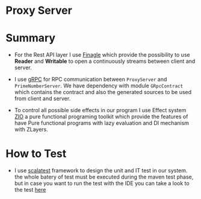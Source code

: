 # Proxy Server

# Summary  

* For the Rest API layer I use [Finagle](https://twitter.github.io/finagle/) which provide the possibility 
  to use **Reader** and **Writable** to open a continuously streams between client and server.
  
* I use [gRPC](https://grpc.io) for RPC communication between ```ProxyServer``` and ```PrimeNumberServer```.
  We have dependency with module ````GRpcContract```` which contains the contract and also the generated sources to be used from client and server.
  
* To control all possible side effects in our program I use Effect system [ZIO](https://zio.dev) a pure functional programing toolkit
which provide the features of have Pure functional programs with lazy evaluation and DI mechanism with ZLayers.

# How to Test

* I use [scalatest](https://www.scalatest.org) framework to design the unit and IT test in our system.
the whole batery of test must be executed during the maven test phase, but in case you want to run the test
  with the IDE you can take a look to the test [here](src/test/scala)